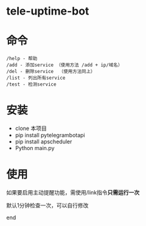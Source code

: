# tele-uptime-bot

# 命令

```
/help - 帮助
/add - 添加service （使用方法 /add + ip/域名）
/del - 删除service  （使用方法同上）
/list - 列出所有service
/test - 检测service
```

# 安装

- clone 本项目
- pip install pytelegrambotapi
- pip install apscheduler
- Python main.py

# 使用

如果要启用主动提醒功能，需使用/link指令**只需运行一次**

默认1分钟检查一次，可以自行修改

end
